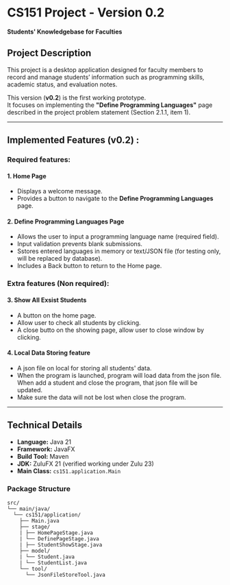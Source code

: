 # CS151 Project - Version 0.2  
**Students' Knowledgebase for Faculties**

## Project Description
This project is a desktop application designed for faculty members to record and manage students’ information such as programming skills, academic status, and evaluation notes.

This version (**v0.2**) is the first working prototype.  
It focuses on implementing the **"Define Programming Languages"** page described in the project problem statement (Section 2.1.1, item 1).

---

## Implemented Features (v0.2) :

### Required features:

#### 1. Home Page
- Displays a welcome message.
- Provides a button to navigate to the **Define Programming Languages** page.

#### 2. Define Programming Languages Page
- Allows the user to input a programming language name (required field).  
- Input validation prevents blank submissions.  
- Sstores entered languages in memory or text/JSON file (for testing only, will be replaced by database).  
- Includes a Back button to return to the Home page.

### Extra features (Non required):

#### 3. Show All Exsist Students
- A button on the home page. 
- Allow user to check all students by clicking.
- A close butto on the showing page, allow user to close window by clicking.

#### 4. Local Data Storing feature
- A json file on local for storing all students' data.
- When the program is launched, program will load data from the json file. When add a student and close the program, that json file will be updated.
- Make sure the data will not be lost when close the program.
  
---

## Technical Details

- **Language:** Java 21  
- **Framework:** JavaFX  
- **Build Tool:** Maven  
- **JDK:** ZuluFX 21 (verified working under Zulu 23)  
- **Main Class:** `cs151.application.Main`

### Package Structure
```text
src/
└── main/java/
  └── cs151/application/
    ├── Main.java
    ├── stage/
    | ├── HomePageStage.java
    | └── DefinePageStage.java
    | ├── StudentShowStage.java
    ├── model/
    | └── Student.java
    | └── StudentList.java
    └── tool/
      └── JsonFileStoreTool.java
```
  

